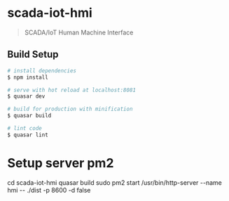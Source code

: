 # scada-iot-hmi

> SCADA/IoT Human Machine Interface

## Build Setup

``` bash
# install dependencies
$ npm install

# serve with hot reload at localhost:8081
$ quasar dev

# build for production with minification
$ quasar build

# lint code
$ quasar lint
```

# Setup server pm2
cd scada-iot-hmi
quasar build
sudo pm2 start /usr/bin/http-server --name hmi -- ./dist -p 8600 -d false

